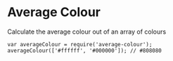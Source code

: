 # Average Colour

Calculate the average colour out of an array of colours

```
var averageColour = require('average-colour');
averageColour(['#ffffff', '#000000']); // #808080
```
